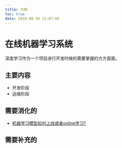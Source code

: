 ```yaml
---
title: 大纲
toc: true
date: 2018-08-20 12:07:09
---
```

# 在线机器学习系统

深度学习作为一个项目进行开发时候的需要掌握的方方面面。

## 主要内容

- 开发阶段
- 运维阶段

## 需要消化的


- [机器学习模型如何上线或者online学习?](https://www.zhihu.com/question/37426733)

## 需要补充的
